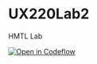 # UX220Lab2
HMTL Lab

[![Open in Codeflow](https://developer.stackblitz.com/img/open_in_codeflow.svg)](https:///pr.new/koyalv/UX220Lab2)
